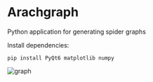 # Arachgraph
Python application for generating spider graphs

Install dependencies:
```
pip install PyQt6 matplotlib numpy
```

![graph](https://github.com/user-attachments/assets/4b425234-012e-4caf-9661-56e107a5b692)

